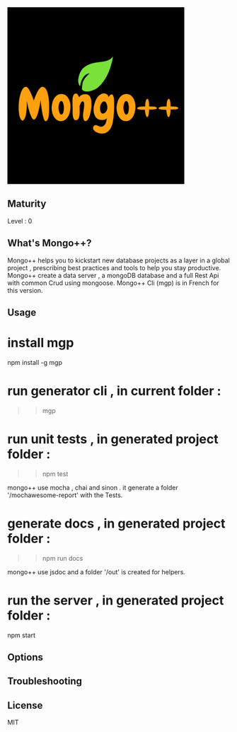 <img src="MGP.png" width="400">

## Maturity
Level : 0

## What's Mongo++?
Mongo++ helps you to kickstart new database projects as a layer in a global project , prescribing best practices and tools to help you stay productive.
Mongo++ create a data server , a mongoDB database and a full Rest Api with common Crud using mongoose.
Mongo++ Cli (mgp) is in French for this version.

## Usage

# install mgp

npm install -g mgp

# run generator cli , in current folder :
>> mgp

# run unit tests , in generated project folder :
>> npm test

mongo++ use mocha , chai and sinon . it generate a folder '/mochawesome-report' with the Tests.

# generate docs , in generated project folder :
>> npm run docs

mongo++ use jsdoc and a folder '/out' is created for helpers.

# run the server , in generated project folder :
npm start

## Options


## Troubleshooting


## License
MIT